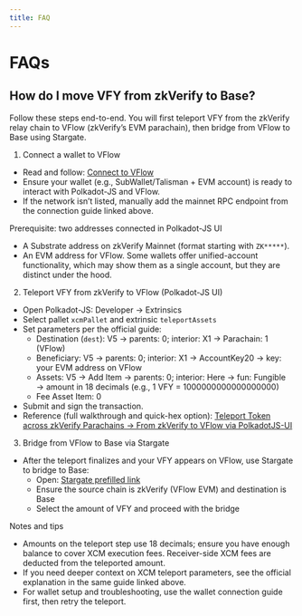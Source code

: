 ```yaml
---
title: FAQ
---
```


# FAQs

## How do I move VFY from zkVerify to Base?

Follow these steps end-to-end. You will first teleport VFY from the zkVerify relay chain to VFlow (zkVerify’s EVM parachain), then bridge from VFlow to Base using Stargate.

1) Connect a wallet to VFlow

- Read and follow: [Connect to VFlow](https://docs.zkverify.io/architecture/VFlow/connect-a-wallet)
- Ensure your wallet (e.g., SubWallet/Talisman + EVM account) is ready to interact with Polkadot-JS and VFlow.
- If the network isn’t listed, manually add the mainnet RPC endpoint from the connection guide linked above.

Prerequisite: two addresses connected in Polkadot-JS UI

- A Substrate address on zkVerify Mainnet (format starting with `ZK*****`).
- An EVM address for VFlow. Some wallets offer unified-account functionality, which may show them as a single account, but they are distinct under the hood.

2) Teleport VFY from zkVerify to VFlow (Polkadot-JS UI)

- Open Polkadot-JS: Developer → Extrinsics
- Select pallet `xcmPallet` and extrinsic `teleportAssets`
- Set parameters per the official guide:
  - Destination (`dest`): V5 → parents: 0; interior: X1 → Parachain: 1 (VFlow)
  - Beneficiary: V5 → parents: 0; interior: X1 → AccountKey20 → key: your EVM address on VFlow
  - Assets: V5 → Add Item → parents: 0; interior: Here → fun: Fungible → amount in 18 decimals (e.g., 1 VFY = 1000000000000000000)
  - Fee Asset Item: 0
- Submit and sign the transaction.
- Reference (full walkthrough and quick-hex option): [Teleport Token across zkVerify Parachains → From zkVerify to VFlow via PolkadotJS-UI](https://docs.zkverify.io/architecture/VFlow/VFY-Bridging/token-teleport#from-zkverify-to-vflow-via-polkadotjs-ui)

3) Bridge from VFlow to Base via Stargate

- After the teleport finalizes and your VFY appears on VFlow, use Stargate to bridge to Base:
  - Open: [Stargate prefilled link](https://stargate.finance/bridge?srcChain=zkverify&srcToken=0xEeeeeEeeeEeEeeEeEeEeeEEEeeeeEeeeeeeeEEeE&dstChain=base&dstToken=0xa749dE6c28262B7ffbc5De27dC845DD7eCD2b358)
  - Ensure the source chain is zkVerify (VFlow EVM) and destination is Base
  - Select the amount of VFY and proceed with the bridge

Notes and tips

- Amounts on the teleport step use 18 decimals; ensure you have enough balance to cover XCM execution fees. Receiver-side XCM fees are deducted from the teleported amount.
- If you need deeper context on XCM teleport parameters, see the official explanation in the same guide linked above.
- For wallet setup and troubleshooting, use the wallet connection guide first, then retry the teleport.